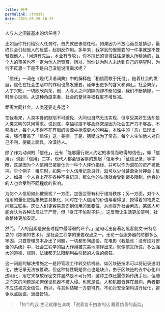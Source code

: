 ```yaml
---
title: 信任
permalink: /trust/
date: 2021-05-26 10:25
---
```

人与人之间最基本的信任呢？

<!--more-->

比如当你托付给别人任务时，首先就应该信任他。如果因为不放心而总是猜忌，最终只会引起他人的反感，起到反作用。多年来，我学到的很重要的一件事就是不要轻视他人，「闻道有先后，术业有专攻」，你不擅长的领域往往是他人所精通的，且个人的审美也不一定为他人所赞赏，所以，当你认为别人未达到自己的期望时，为何不反思一下是不是自己没能说清需求呢？

「信任」一词在《现代汉语词典》中的解释是「相信而敢于托付」。随着社会的发展，信任在社会生活中的作用也愈发重要，延伸出更多的含义和词汇。社会繁荣，人丁兴旺，一切欣欣向荣，但，人与人之间的隔阂却不断加深，我们不断猜疑，一时居心叵测。从这种角度来看，社会的整体幸福程度不增反减。

距离大同社会，人类还要走多远？

在我看来，人类本身的缺陷不可避免，大同也自然无法实现，但享受美好生活却是人类文明的共同需求。说到底，幸福程度不够高终究是因为社会生产力不够高、不够发达，每个人不得不在有限的资源中抢取更大的利益，本性中的「恶」显现出来，强行覆盖了「信任」这一美德。于是，猜疑成为了常态，每个人生怕他人对自己不利，便戴上面具，冷漠待人。

除了作为动词的「信任」，还有「能够履行跟人约定的事情而取得的信任」，即「信用」。谈到「信用」二字，现代人都会很容易的想起「信用卡」「征信记录」等字眼，这是因为个人信用已被量化为一种个人评价指标，并可以作为潜在的资产被抵押。举个例子：租车时，如果一个人信用记录良好，就可以少付甚至免付押金；反之，如果一个人身上存在各种不良记录，那么他的生活就会受到诸多限制，他身边的人也会受到不同程度的影响。

为何个人信用如此被重视？一方面。加强监管有利于维持秩序；另一方面，对个人信用的量化使抽象概念具象化，同时在个人信用的价值与看得见、摸得着的物质之间建立联系，这让人们更容易意识到信用的重要性，从而提升社会素质。某些人可能会认为各种法规过于严苛，但「身正不怕影子斜」，这反而让生活更加便利，社会整体更加安定。

然而，「人的因素是安全过程中最薄弱的环节。」这句话出自著名黑客凯文·米特尼克的《欺骗的艺术》，是社会工程学的重要观点之一。无论一台服务器的防御多么牢固，只要管理员本身出了问题，一切都形同虚设。在电影《我是谁：没有绝对安全的系统》中，社会工程学的巨大作用被完美地演绎出来。就像前文所说，多么强大的道德、规则、法律都无法限制利益引起的人性的疯狂。

这一问题的解决措施之一是将管理工作转交给机器，如区块链技术可以将记录透明化，使记录无法被篡改。但这种特性既是优点也是缺点，由于区块链的去中心化和透明化，用它来存放保密文件显然是不可行的，这种工作还需依赖传统手段，但随之而来的问题是如何保证机器不被入侵。也就是说，人和机器皆存在漏洞，两者都不应该被完全信任。所以，与其纠结哪一方更可靠，不如对安全架构进行优化，避免以点破面，满盘皆输。

> 「如今的我 生活就像在演戏
> 「说着言不由衷的话 戴着伪善的面具」